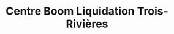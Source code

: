 ---
title: "Centre Boom Liquidation Trois-Rivières"
url: /trois-rivieres/centre-boom-liquidation-trois-rivieres/
shop: Allgemein
---